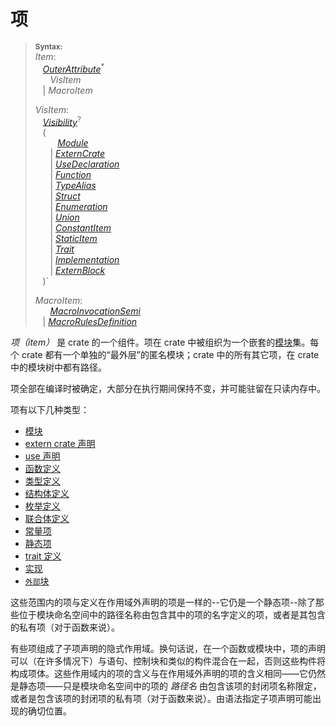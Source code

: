 # 项

> **<sup>Syntax:<sup>**\
> _Item_:\
> &nbsp;&nbsp; [_OuterAttribute_]<sup>\*</sup>\
> &nbsp;&nbsp; &nbsp;&nbsp; _VisItem_\
> &nbsp;&nbsp; | _MacroItem_
>
> _VisItem_:\
> &nbsp;&nbsp; [_Visibility_]<sup>?</sup>\
> &nbsp;&nbsp; (\
> &nbsp;&nbsp; &nbsp;&nbsp; &nbsp;&nbsp;  [_Module_]\
> &nbsp;&nbsp; &nbsp;&nbsp; | [_ExternCrate_]\
> &nbsp;&nbsp; &nbsp;&nbsp; | [_UseDeclaration_]\
> &nbsp;&nbsp; &nbsp;&nbsp; | [_Function_]\
> &nbsp;&nbsp; &nbsp;&nbsp; | [_TypeAlias_]\
> &nbsp;&nbsp; &nbsp;&nbsp; | [_Struct_]\
> &nbsp;&nbsp; &nbsp;&nbsp; | [_Enumeration_]\
> &nbsp;&nbsp; &nbsp;&nbsp; | [_Union_]\
> &nbsp;&nbsp; &nbsp;&nbsp; | [_ConstantItem_]\
> &nbsp;&nbsp; &nbsp;&nbsp; | [_StaticItem_]\
> &nbsp;&nbsp; &nbsp;&nbsp; | [_Trait_]\
> &nbsp;&nbsp; &nbsp;&nbsp; | [_Implementation_]\
> &nbsp;&nbsp; &nbsp;&nbsp; | [_ExternBlock_]\
> &nbsp;&nbsp; )`
>
> _MacroItem_:\
> &nbsp;&nbsp; &nbsp;&nbsp; [_MacroInvocationSemi_]\
> &nbsp;&nbsp; | [_MacroRulesDefinition_]

_项（item）_ 是 crate 的一个组件。项在 crate 中被组织为一个嵌套的[模块][modules]集。每个 crate 都有一个单独的“最外层”的匿名模块；crate 中的所有其它项，在 crate 中的模块树中都有路径。

项全部在编译时被确定，大部分在执行期间保持不变，并可能驻留在只读内存中。

项有以下几种类型：

* [模块][modules]
* [extern crate 声明][`extern crate` declarations]
* [use 声明][`use` declarations]
* [函数定义][function definitions]
* [类型定义][type definitions]
* [结构体定义][struct definitions]
* [枚举定义][enumeration definitions]
* [联合体定义][union definitions]
* [常量项][constant items]
* [静态项][static items]
* [trait 定义][trait definitions]
* [实现][implementations]
* [`外部`块][`extern` blocks]

这些范围内的项与定义在作用域外声明的项是一样的--它仍是一个静态项--除了那些位于模块命名空间中的路径名称由包含其中的项的名字定义的项，或者是其包含的私有项（对于函数来说）。

有些项组成了子项声明的隐式作用域。换句话说，在一个函数或模块中，项的声明可以（在许多情况下）与语句、控制块和类似的构件混合在一起，否则这些构件将构成项体。这些作用域内的项的含义与在作用域外声明的项的含义相同——它仍然是静态项——只是模块命名空间中的项的 *路径名* 由包含该项的封闭项名称限定，或者是包含该项的封闭项的私有项（对于函数来说）。由语法指定子项声明可能出现的确切位置。

[_ConstantItem_]: items/constant-items.md
[_Enumeration_]: items/enumerations.md
[_ExternBlock_]: items/external-blocks.md
[_ExternCrate_]: items/extern-crates.md
[_Function_]: items/functions.md
[_Implementation_]: items/implementations.md
[_MacroInvocationSemi_]: macros.md#macro-invocation
[_MacroRulesDefinition_]: macros-by-example.md
[_Module_]: items/modules.md
[_OuterAttribute_]: attributes.md
[_StaticItem_]: items/static-items.md
[_Struct_]: items/structs.md
[_Trait_]: items/traits.md
[_TypeAlias_]: items/type-aliases.md
[_Union_]: items/unions.md
[_UseDeclaration_]: items/use-declarations.md
[_Visibility_]: visibility-and-privacy.md
[`extern crate` declarations]: items/extern-crates.md
[`extern` blocks]: items/external-blocks.md
[`use` declarations]: items/use-declarations.md
[constant items]: items/constant-items.md
[enumeration definitions]: items/enumerations.md
[function definitions]: items/functions.md
[implementations]: items/implementations.md
[modules]: items/modules.md
[paths]: paths.md
[static items]: items/static-items.md
[struct definitions]: items/structs.md
[trait definitions]: items/traits.md
[type definitions]: items/type-aliases.md
[union definitions]: items/unions.md
